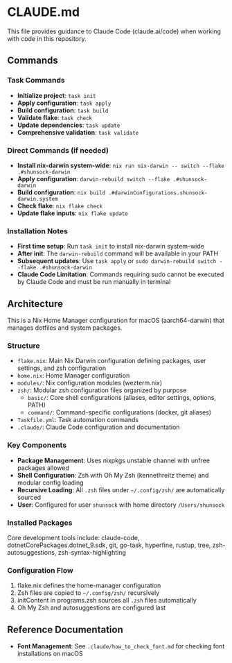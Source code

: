 # CLAUDE.md

This file provides guidance to Claude Code (claude.ai/code) when working with code in this repository.

## Commands

### Task Commands
- **Initialize project**: `task init`
- **Apply configuration**: `task apply`
- **Build configuration**: `task build`
- **Validate flake**: `task check`
- **Update dependencies**: `task update`
- **Comprehensive validation**: `task validate`

### Direct Commands (if needed)
- **Install nix-darwin system-wide**: `nix run nix-darwin -- switch --flake .#shunsock-darwin`
- **Apply configuration**: `darwin-rebuild switch --flake .#shunsock-darwin`
- **Build configuration**: `nix build .#darwinConfigurations.shunsock-darwin.system`
- **Check flake**: `nix flake check`
- **Update flake inputs**: `nix flake update`

### Installation Notes
- **First time setup**: Run `task init` to install nix-darwin system-wide
- **After init**: The `darwin-rebuild` command will be available in your PATH
- **Subsequent updates**: Use `task apply` or `sudo darwin-rebuild switch --flake .#shunsock-darwin`
- **Claude Code Limitation**: Commands requiring sudo cannot be executed by Claude Code and must be run manually in terminal

## Architecture

This is a Nix Home Manager configuration for macOS (aarch64-darwin) that manages dotfiles and system packages.

### Structure
- `flake.nix`: Main Nix Darwin configuration defining packages, user settings, and zsh configuration
- `home.nix`: Home Manager configuration
- `modules/`: Nix configuration modules (wezterm.nix)
- `zsh/`: Modular zsh configuration files organized by purpose
  - `basic/`: Core shell configurations (aliases, editor settings, options, PATH)
  - `command/`: Command-specific configurations (docker, git aliases)
- `Taskfile.yml`: Task automation commands
- `.claude/`: Claude Code configuration and documentation

### Key Components
- **Package Management**: Uses nixpkgs unstable channel with unfree packages allowed
- **Shell Configuration**: Zsh with Oh My Zsh (kennethreitz theme) and modular config loading
- **Recursive Loading**: All `.zsh` files under `~/.config/zsh/` are automatically sourced
- **User**: Configured for user `shunsock` with home directory `/Users/shunsock`

### Installed Packages
Core development tools include: claude-code, dotnetCorePackages.dotnet_9.sdk, git, go-task, hyperfine, rustup, tree, zsh-autosuggestions, zsh-syntax-highlighting

### Configuration Flow
1. flake.nix defines the home-manager configuration
2. Zsh files are copied to `~/.config/zsh/` recursively
3. initContent in programs.zsh sources all `.zsh` files automatically
4. Oh My Zsh and autosuggestions are configured last

## Reference Documentation

- **Font Management**: See `.claude/how_to_check_font.md` for checking font installations on macOS